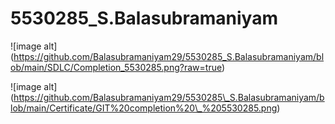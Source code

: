 # 5530285\_S.Balasubramaniyam

!\[image alt](https://github.com/Balasubramaniyam29/5530285_S.Balasubramaniyam/blob/main/SDLC/Completion_5530285.png?raw=true)

!\[image alt](https://github.com/Balasubramaniyam29/5530285\_S.Balasubramaniyam/blob/main/Certificate/GIT%20completion%20\_%205530285.png)

